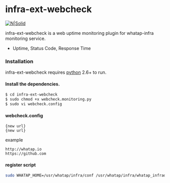 # infra-ext-webcheck

[![N|Solid](https://www.whatap.io/img/logo.png)](https://www.whatap.io)

infra-ext-webcheck is a web uptime monitoring plugin for whatap-infra monitoring service.

* Uptime, Status Code, Response Time

### Installation
infra-ext-webcheck requires [python](https://python.org/) 2.6+ to run.
#### Install the dependencies.

```sh
$ cd infra-ext-webcheck
$ sudo chmod +x webcheck.monitoring.py
$ sudo vi webcheck.config
```

#### webcheck.config
```
{new url}
{new url}
```

example
```
http://whatap.io
https://github.com
```

#### register script
```sh
sudo WHATAP_HOME=/usr/whatap/infra/conf /usr/whatap/infra/whatap_infrad --user={user to execute mysql monitor} init-script
```
